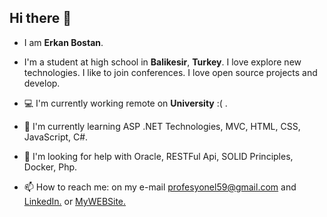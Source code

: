 ## Hi there 👋
- I am **Erkan Bostan**.

- I'm a student at high school in **Balikesir**, **Turkey**. I love explore new technologies. I like to join conferences. I love open source projects and develop.

- 💻 I'm currently working remote on **University** :( .

- 🌱 I'm currently learning ASP .NET Technologies, MVC, HTML, CSS, JavaScript, C#.

- 👀 I'm looking for help with Oracle, RESTFul Api, SOLID Principles, Docker, Php.

- 📫 How to reach me: on my e-mail profesyonel59@gmail.com and [LinkedIn.](https://www.linkedin.com/in/erkan-bostan-11257a210/) or [MyWEBSite.](https://erkanbostan.com)
